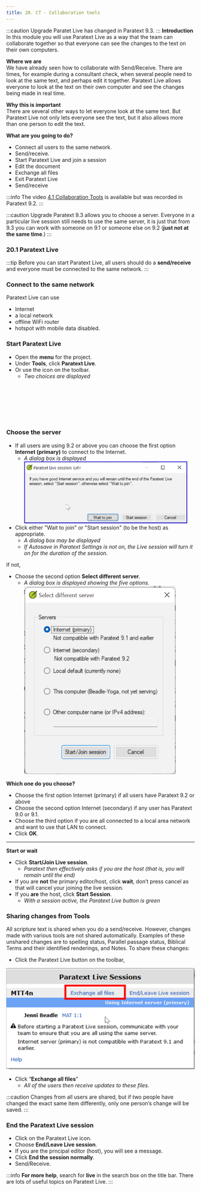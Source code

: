 ```yaml
---
title: 20. CT - Collaboration tools
---
```


:::caution Upgrade
Paratet Live has changed in Paratext 9.3.
:::
**Introduction**  
In this module you will use Paratext Live as a way that the team can collaborate together so that everyone can see the changes to the text on their own computers.

**Where we are**  
We have already seen how to collaborate with Send/Receive. There are times, for example during a consultant check, when several people need to look at the same text, and perhaps edit it together. Paratext Live allows everyone to look at the text on their own computer and see the changes being made in real time.

**Why this is important**  
There are several other ways to let everyone look at the same text. But Paratext Live not only lets everyone see the text, but it also allows more than one person to edit the text.

**What are you going to do?**  
-  Connect all users to the same network.
-  Send/receive.
-  Start Paratext Live and join a session
-  Edit the document
-  Exchange all files
-  Exit Paratext Live
-  Send/receive

:::info
The video [4.1 Collaboration Tools](https://vimeo.com/641947293) is available but was recorded in Paratext 9.2.
:::

:::caution Upgrade
Paratext 9.3 allows you to choose a server. Everyone in a particular live session still needs to use the same server, it is just that from 9.3 you can work with someone on 9.1 or someone else on 9.2 (**just not at the same time**.)
:::
### 20.1 Paratext Live
:::tip
Before you can start Paratext Live, all users should do a **send/receive** and everyone must be connected to the same network.
:::

### Connect to the same network  
Paratext Live can use  
-  Internet
-  a local network
-  offline WiFi router
-  hotspot with mobile data disabled.

### Start Paratext Live
- Open the **menu** for the project.
- Under **Tools**, click **Paratext Live**.
- Or use the icon on the toolbar.  
  -  *Two choices are displayed*  

 
----

 
----

### Choose the server
-  If all users are using 9.2 or above you can choose the first option **Internet (primary)** to connect to the Internet.
   -  *A dialog box is displayed*  
![](../media/090e8af3c816f38bb148c7a51a9eb7ba.png)
-  Click either "Wait to join" or "Start session" (to be the host) as appropriate.  
    -  *A dialog box may be displayed*  
    -  *If Autosave in Paratext Settings is not on, the Live session will turn it on for the duration of the session.*

If not,
-  Choose the second option **Select different server**.  
   -  *A dialog box is displayed showing the five options.*  
![](../media/7b74b82d46ecc1bc5ab1844cc2923843.png)

**Which one do you choose?**  
-  Choose the first option Internet (primary) if all users have Paratext 9.2 or above
-  Choose the second option Internet (secondary) if any user has Paratext 9.0 or 9.1.
-  Choose the third option if you are all connected to a local area network and want to use that LAN to connect.
-  Click **OK**.
 
-----

**Start or wait**
-  Click **Start/Join Live session**.   
   -  *Paratext then effectively asks if you are the host (that is, you will remain until the end)*
-  If you are **not** the primary editor/host, click **wait**, don’t press cancel as that will cancel your joining the live session.
-  If you **are** the host, click **Start Session**.
    -  *With a session active, the Paratext Live button is green*

### Sharing changes from Tools
All scripture text is shared when you do a send/receive. However, changes made with various tools are not shared automatically. Examples of these unshared changes are to spelling status, Parallel passage status, Biblical Terms and their identified renderings, and Notes. To share these changes:

-  Click the Paratext Live button on the toolbar,
   
  ![](../media/PL-exchange.png)
-  Click “**Exchange all files**”  
    -  *All of the users then receive updates to these files.*

:::caution
Changes from all users are shared, but if two people have changed the exact same item differently, only one person’s change will be saved.
:::

### End the Paratext Live session
-  Click on the Paratext Live  icon.
-  Choose **End/Leave Live session**.
-  If you  are the prncipal editor (host), you will see a message.
-  Click **End the session normally**.
-  Send/Receive.

:::info
**For more help**, search for **live** in the search box on the title bar. There are lots of useful  topics on Paratext Live.
:::
